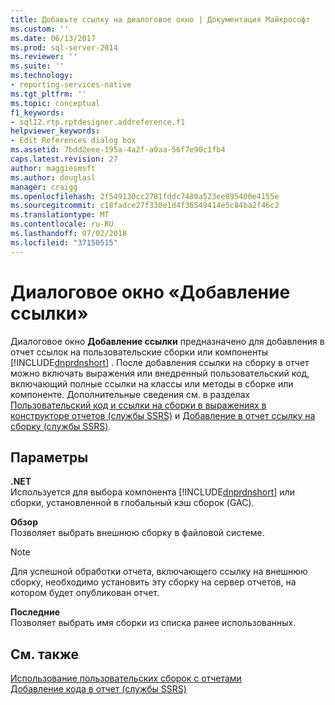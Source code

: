 ```yaml
---
title: Добавьте ссылку на диалоговое окно | Документация Майкрософт
ms.custom: ''
ms.date: 06/13/2017
ms.prod: sql-server-2014
ms.reviewer: ''
ms.suite: ''
ms.technology:
- reporting-services-native
ms.tgt_pltfrm: ''
ms.topic: conceptual
f1_keywords:
- sql12.rtp.rptdesigner.addreference.f1
helpviewer_keywords:
- Edit References dialog box
ms.assetid: 7bdd2eee-195a-4a2f-a0aa-56f7e90c1fb4
caps.latest.revision: 27
author: maggiesmsft
ms.author: douglasl
manager: craigg
ms.openlocfilehash: 2f549130cc2781fddc7480a523ee895400e4155e
ms.sourcegitcommit: c18fadce27f330e1d4f36549414e5c84ba2f46c2
ms.translationtype: MT
ms.contentlocale: ru-RU
ms.lasthandoff: 07/02/2018
ms.locfileid: "37150515"
---
```

# <a name="add-reference-dialog-box"></a>Диалоговое окно «Добавление ссылки»
  Диалоговое окно **Добавление ссылки** предназначено для добавления в отчет ссылок на пользовательские сборки или компоненты [!INCLUDE[dnprdnshort](../includes/dnprdnshort-md.md)] . После добавления ссылки на сборку в отчет можно включать выражения или внедренный пользовательский код, включающий полные ссылки на классы или методы в сборке или компоненте. Дополнительные сведения см. в разделах [Пользовательский код и ссылки на сборки в выражениях в конструкторе отчетов (службы SSRS)](report-design/custom-code-and-assembly-references-in-expressions-in-report-designer-ssrs.md) и [Добавление в отчет ссылку на сборку (службы SSRS)](report-design/add-an-assembly-reference-to-a-report-ssrs.md).  
  
## <a name="options"></a>Параметры  
 **.NET**  
 Используется для выбора компонента [!INCLUDE[dnprdnshort](../includes/dnprdnshort-md.md)] или сборки, установленной в глобальный кэш сборок (GAC).  
  
 **Обзор**  
 Позволяет выбрать внешнюю сборку в файловой системе.  
  
> [!NOTE]  
>  Для успешной обработки отчета, включающего ссылку на внешнюю сборку, необходимо установить эту сборку на сервер отчетов, на котором будет опубликован отчет.  
  
 **Последние**  
 Позволяет выбрать имя сборки из списка ранее использованных.  
  
## <a name="see-also"></a>См. также  
 [Использование пользовательских сборок с отчетами](custom-assemblies/using-custom-assemblies-with-reports.md)   
 [Добавление кода в отчет (службы SSRS)](report-design/add-code-to-a-report-ssrs.md)  
  
  
